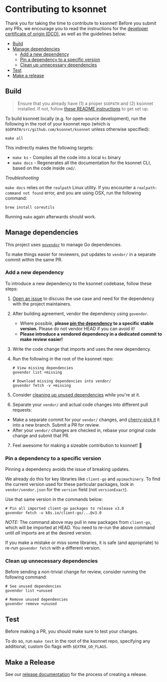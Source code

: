 # Contributing to ksonnet

Thank you for taking the time to contribute to ksonnet! Before you submit any PRs, we encourage you to read the instructions for the [developer certificate of origin (DCO)](DCO-SIGNOFF.md), as well as the guidelines below:

* [Build](#build)
* [Manage dependencies](#manage-dependencies)
   * [Add a new dependency](#add-a-new-dependency)
   * [Pin a dependency to a specific version](#pin-a-dependency-to-a-specific-version)
   * [Clean up unnecessary dependencies](#clean-up-unnecessary-dependencies)
* [Test](#test)
* [Make a release](#make-a-release)

## Build

> Ensure that you already have (1) a proper `$GOPATH` and (2) ksonnet installed. If not, follow [these README instructions](/README.md#install) to get set up.

To build ksonnet locally (e.g. for open-source development), run the following in the root of your ksonnet repo (which is `$GOPATH/src/github.com/ksonnet/ksonnet` unless otherwise specified):
```
make all
```
This indirectly makes the following targets:
  * `make ks` - Compiles all the code into a local `ks` binary
  * `make docs` - Regenerates all the documentation for the ksonnet CLI, based on the code inside `cmd/`.

*Troubleshooting*

`make docs` relies on the `realpath` Linux utility. If you encounter a `realpath: command not found` error, and you are using OSX, run the following command:
```
brew install coreutils
```
Running `make` again afterwards should work.

## Manage dependencies

This project uses [`govendor`](https://github.com/kardianos/govendor) to manage Go dependencies.



To make things easier for reviewers, put updates to `vendor/` in a separate commit within the same PR.

### Add a new dependency

To introduce a new dependency to the ksonnet codebase, follow these steps:

1. [Open an issue](https://github.com/ksonnet/ksonnet/issues) to discuss the use case and need for the dependency with the project maintainers.

2. After building agreement, vendor the dependency using `govendor`.
    * Where possible, **please [pin the dependency](#pin-a-dependency-to-a-specific-version) to a specific stable version.** Please do not vendor HEAD if you can avoid it!
    * **Please introduce a vendored dependency in a dedicated commit to make review easier!**

3. Write the code change that imports and uses the new dependency.

4. Run the following in the root of the ksonnet repo:
    ```
    # View missing dependencies
    govendor list +missing

    # Download missing dependencies into vendor/
    govendor fetch -v +missing
    ```

5. Consider [cleaning up unused dependencies](#clean-up-unnecessary-dependencies) while you're at it.

6. Separate your `vendor/` and actual code changes into different pull requests:
  * Make a separate commit for your `vendor/` changes, and [cherry-pick it](https://git-scm.com/docs/git-cherry-pick) it into a new branch. Submit a PR for review.
  * After your `vendor/` changes are checked in, rebase your original code change and submit that PR.

7. Feel awesome for making a sizeable contribution to ksonnet! :tada:


### Pin a dependency to a specific version

Pinning a dependency avoids the issue of breaking updates.

We already do this for key libraries like `client-go` and `apimachinery`. To find the current version used for these particular packages, look in `vendor/vendor.json` for the `version` field (not `versionExact`).

Use that same version in the commands below:

```
# Pin all imported client-go packages to release v3.0
govendor fetch -v k8s.io/client-go/...@v3.0
```

*NOTE:* The command above may pull in new packages from `client-go`, which will
be imported at HEAD.  You need to re-run the above command until *all* imports are at the desired version.

If you make a mistake or miss some libraries, it is safe (and appropriate) to re-run `govendor fetch` with a different version.

### Clean up unnecessary dependencies

Before sending a non-trivial change for review, consider running the following command:

```
# See unused dependencies
govendor list +unused

# Remove unused dependencies
govendor remove +unused
```

## Test

Before making a PR, you should make sure to test your changes.

To do so, run `make test` in the root of the ksonnet repo, specifying any additional, custom Go flags with `$EXTRA_GO_FLAGS`.

## Make a Release

See our [release documentation](docs/release.md) for the process of creating a release.
